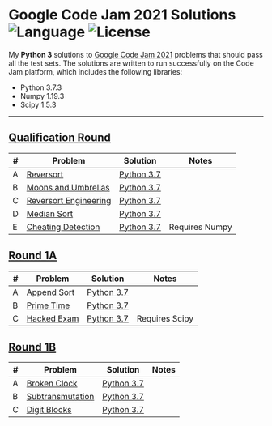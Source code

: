# Google Code Jam 2021 Solutions ![Language](https://img.shields.io/badge/language-Python%203-orange) ![License](https://img.shields.io/github/license/theXYZT/codejam-2021)

My **Python 3** solutions to [Google Code Jam 2021](https://codingcompetitions.withgoogle.com/codejam/archive/2021) problems that should pass all the test sets. The solutions are written to run successfully on the Code Jam platform, which includes the following libraries:

 * Python 3.7.3
 * Numpy 1.19.3
 * Scipy 1.5.3

---

## [Qualification Round](https://codingcompetitions.withgoogle.com/codejam/round/000000000043580a)

| # | Problem | Solution | Notes |
|---|---------|----------|-------|
| A | [Reversort](https://codingcompetitions.withgoogle.com/codejam/round/000000000043580a/00000000006d0a5c) | [Python 3.7](https://github.com/theXYZT/codejam-2021/blob/master/Qualification%20Round/reversort.py) |  |
| B | [Moons and Umbrellas](https://codingcompetitions.withgoogle.com/codejam/round/000000000043580a/00000000006d1145) | [Python 3.7](https://github.com/theXYZT/codejam-2021/blob/master/Qualification%20Round/moons-and-umbrellas.py) |  |
| C | [Reversort Engineering](https://codingcompetitions.withgoogle.com/codejam/round/000000000043580a/00000000006d12d7) | [Python 3.7](https://github.com/theXYZT/codejam-2021/blob/master/Qualification%20Round/reversort-engineering.py) |  |
| D | [Median Sort](https://codingcompetitions.withgoogle.com/codejam/round/000000000043580a/00000000006d1284) | [Python 3.7](https://github.com/theXYZT/codejam-2021/blob/master/Qualification%20Round/median-sort.py) |  |
| E | [Cheating Detection](https://codingcompetitions.withgoogle.com/codejam/round/000000000043580a/00000000006d1155) | [Python 3.7](https://github.com/theXYZT/codejam-2021/blob/master/Qualification%20Round/cheating-detection.py) | Requires Numpy |


## [Round 1A](https://codingcompetitions.withgoogle.com/codejam/round/000000000043585d)

| # | Problem | Solution | Notes |
|---|---------|----------|-------|
| A | [Append Sort](https://codingcompetitions.withgoogle.com/codejam/round/000000000043585d/00000000007549e5) | [Python 3.7](https://github.com/theXYZT/codejam-2021/blob/master/Round%201A/append-sort.py) | |
| B | [Prime Time](https://codingcompetitions.withgoogle.com/codejam/round/000000000043585d/00000000007543d8) | [Python 3.7](https://github.com/theXYZT/codejam-2021/blob/master/Round%201A/prime-time.py) | |
| C | [Hacked Exam](https://codingcompetitions.withgoogle.com/codejam/round/000000000043585d/0000000000754750) | [Python 3.7](https://github.com/theXYZT/codejam-2021/blob/master/Round%201A/hacked-exam.py) | Requires Scipy |


## [Round 1B](https://codingcompetitions.withgoogle.com/codejam/round/0000000000435baf)

| # | Problem | Solution | Notes |
|---|---------|----------|-------|
| A | [Broken Clock](https://codingcompetitions.withgoogle.com/codejam/round/0000000000435baf/00000000007ae694) | [Python 3.7](https://github.com/theXYZT/codejam-2021/blob/master/Round%201B/broken-clock.py) | |
| B | [Subtransmutation](https://codingcompetitions.withgoogle.com/codejam/round/0000000000435baf/00000000007ae4aa) | [Python 3.7](https://github.com/theXYZT/codejam-2021/blob/master/Round%201B/subtransmutation.py) | |
| C | [Digit Blocks](https://codingcompetitions.withgoogle.com/codejam/round/0000000000435baf/00000000007ae37b) | [Python 3.7]() |  |

